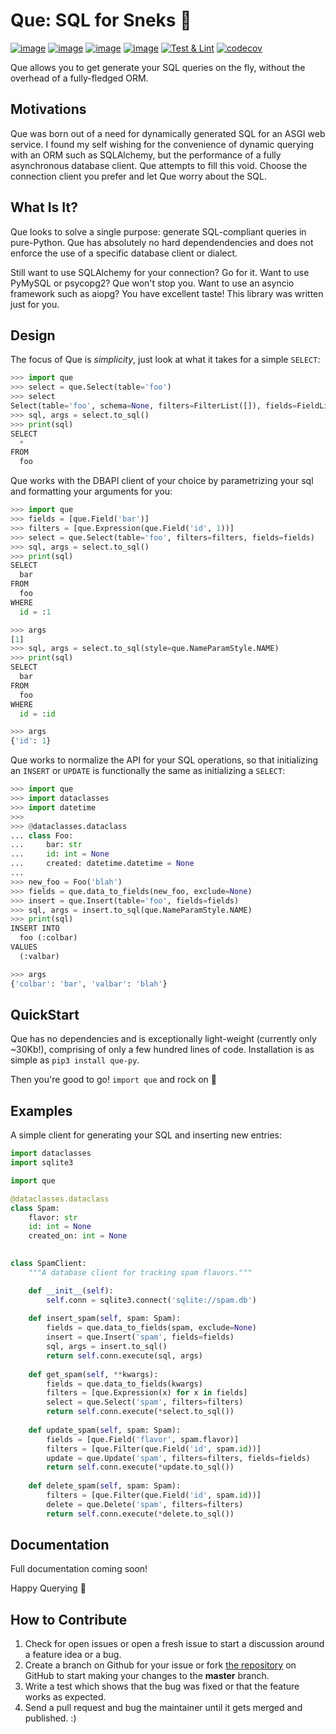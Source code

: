 Que: SQL for Sneks 🐍
================
[![image](https://img.shields.io/pypi/v/que-py.svg)](https://pypi.org/project/que-py/)
[![image](https://img.shields.io/pypi/l/que-py.svg)](https://pypi.org/project/que-py/)
[![image](https://img.shields.io/pypi/pyversions/que-py.svg)](https://pypi.org/project/que-py/)
[![image](https://img.shields.io/github/languages/code-size/seandstewart/que.svg?style=flat)](https://github.com/seandstewart/que)
[![Test & Lint](https://github.com/seandstewart/que/workflows/Test%20&%20Lint/badge.svg)](https://github.com/seandstewart/que/actions)
[![codecov](https://codecov.io/gh/seandstewart/que/branch/master/graph/badge.svg)](https://codecov.io/gh/seandstewart/que)

Que allows you to get generate your SQL queries on the fly, without the
overhead of a fully-fledged ORM.

Motivations
--------
Que was born out of a need for dynamically generated SQL for an ASGI web
service. I found my self wishing for the convenience of dynamic querying
with an ORM such as SQLAlchemy, but the performance of a fully
asynchronous database client. Que attempts to fill this void. Choose the
connection client you prefer and let Que worry about the SQL.


What Is It?
---------
Que looks to solve a single purpose: generate SQL-compliant queries in
pure-Python. Que has absolutely no hard dependendencies and does not
enforce the use of a specific database client or dialect.

Still want to use SQLAlchemy for your connection? Go for it. Want to use
PyMySQL or psycopg2? Que won't stop you. Want to use an asyncio
framework such as aiopg? You have excellent taste! This library was
written just for you.


Design
-----
The focus of Que is *simplicity*, just look at what it takes for a
simple `SELECT`:

```python
>>> import que
>>> select = que.Select(table='foo')
>>> select
Select(table='foo', schema=None, filters=FilterList([]), fields=FieldList([]))
>>> sql, args = select.to_sql()
>>> print(sql)
SELECT
  *
FROM
  foo

```

Que works with the DBAPI client of your choice by parametrizing your sql
and formatting your arguments for you:

```python
>>> import que
>>> fields = [que.Field('bar')]
>>> filters = [que.Expression(que.Field('id', 1))]
>>> select = que.Select(table='foo', filters=filters, fields=fields)
>>> sql, args = select.to_sql()
>>> print(sql)
SELECT
  bar
FROM
  foo
WHERE
  id = :1

>>> args
[1]
>>> sql, args = select.to_sql(style=que.NameParamStyle.NAME)
>>> print(sql)
SELECT
  bar
FROM
  foo
WHERE
  id = :id

>>> args
{'id': 1}

```

Que works to normalize the API for your SQL operations, so that
initializing an `INSERT` or `UPDATE` is functionally the same as
initializing a `SELECT`:

```python
>>> import que
>>> import dataclasses
>>> import datetime
>>>
>>> @dataclasses.dataclass
... class Foo:
...     bar: str
...     id: int = None
...     created: datetime.datetime = None
... 
>>> new_foo = Foo('blah')
>>> fields = que.data_to_fields(new_foo, exclude=None)
>>> insert = que.Insert(table='foo', fields=fields)
>>> sql, args = insert.to_sql(que.NameParamStyle.NAME)
>>> print(sql)
INSERT INTO
  foo (:colbar)
VALUES
  (:valbar)

>>> args
{'colbar': 'bar', 'valbar': 'blah'}

```

QuickStart
--------
Que has no dependencies and is exceptionally light-weight (currently
only ~30Kb!), comprising of only a few hundred lines of code.
Installation is as simple as `pip3 install que-py`.

Then you're good to go! `import que` and rock on 🤘


Examples
-------
A simple client for generating your SQL and inserting new entries:
```python
import dataclasses
import sqlite3

import que

@dataclasses.dataclass
class Spam:
    flavor: str
    id: int = None
    created_on: int = None
    

class SpamClient:
    """A database client for tracking spam flavors."""

    def __init__(self):
        self.conn = sqlite3.connect('sqlite://spam.db')
    
    def insert_spam(self, spam: Spam):
        fields = que.data_to_fields(spam, exclude=None)
        insert = que.Insert('spam', fields=fields)
        sql, args = insert.to_sql()
        return self.conn.execute(sql, args)
    
    def get_spam(self, **kwargs):
        fields = que.data_to_fields(kwargs)
        filters = [que.Expression(x) for x in fields]
        select = que.Select('spam', filters=filters)
        return self.conn.execute(*select.to_sql())
    
    def update_spam(self, spam: Spam):
        fields = [que.Field('flavor', spam.flavor)]
        filters = [que.Filter(que.Field('id', spam.id))]
        update = que.Update('spam', filters=filters, fields=fields)
        return self.conn.execute(*update.to_sql())
    
    def delete_spam(self, spam: Spam):
        filters = [que.Filter(que.Field('id', spam.id))]
        delete = que.Delete('spam', filters=filters)
        return self.conn.execute(*delete.to_sql())
```

Documentation
----------
Full documentation coming soon!

Happy Querying 🐍


How to Contribute
-----------------
1.  Check for open issues or open a fresh issue to start a discussion
    around a feature idea or a bug.
2.  Create a branch on Github for your issue or fork
    [the repository](https://github.com/seandstewart/que) on GitHub to
    start making your changes to the **master** branch.
3.  Write a test which shows that the bug was fixed or that the feature
    works as expected.
4.  Send a pull request and bug the maintainer until it gets merged and
    published. :)


